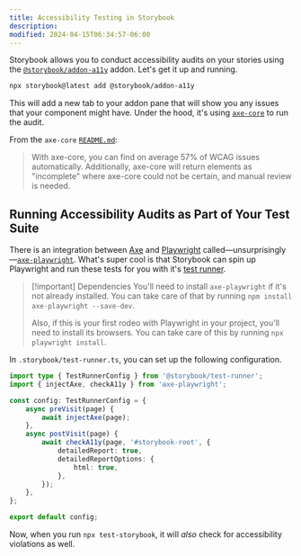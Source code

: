 ```yaml
---
title: Accessibility Testing in Storybook
description:
modified: 2024-04-15T06:34:57-06:00
---
```


Storybook allows you to conduct accessibility audits on your stories using the [`@storybook/addon-a11y`](https://npm.im/@storybook/addon-a11y) addon. Let's get it up and running.

```sh
npx storybook@latest add @storybook/addon-a11y
```

This will add a new tab to your addon pane that will show you any issues that your component might have. Under the hood, it's using [`axe-core`](https://www.npmjs.com/package/axe-core) to run the audit.

From the `axe-core` [`README.md`](https://github.com/dequelabs/axe-core/blob/develop/README.md):

> With axe-core, you can find on average 57% of WCAG issues automatically. Additionally, axe-core will return elements as "incomplete" where axe-core could not be certain, and manual review is needed.

## Running Accessibility Audits as Part of Your Test Suite

There is an integration between [Axe](https://www.deque.com/axe/) and [Playwright](https://playwright.dev/) called—unsurprisingly—[`axe-playwright`](https://npm.im/axe-playwright). What's super cool is that Storybook can spin up Playwright and run these tests for you with it's [test runner](test-runner.md).

> [!important] Dependencies
> You'll need to install `axe-playwright` if it's not already installed. You can take care of that by running `npm install axe-playwright --save-dev`.
>
> Also, if this is your first rodeo with Playwright in your project, you'll need to install its browsers. You can take care of this by running `npx playwright install`.

In `.storybook/test-runner.ts`, you can set up the following configuration.

```ts
import type { TestRunnerConfig } from '@storybook/test-runner';
import { injectAxe, checkA11y } from 'axe-playwright';

const config: TestRunnerConfig = {
	async preVisit(page) {
		await injectAxe(page);
	},
	async postVisit(page) {
		await checkA11y(page, '#storybook-root', {
			detailedReport: true,
			detailedReportOptions: {
				html: true,
			},
		});
	},
};

export default config;
```

Now, when you run `npx test-storybook`, it will _also_ check for accessibility violations as well.

